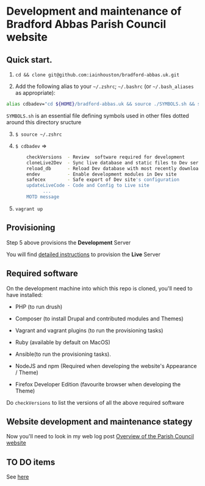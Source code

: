 # Development and maintenance of Bradford Abbas Parish Council website

## Quick start. 

1. `cd && clone git@github.com:iainhouston/bradford-abbas.uk.git`

2. Add the following alias to your `~/.zshrc`;  `~/.bashrc` (or `~/.bash_aliases` as appropriate):

  ```sh 
  alias cdbadev="cd ${HOME}/bradford-abbas.uk && source ./SYMBOLS.sh && source ./scripts/badev/motd.sh"
  ```
  
  `SYMBOLS.sh` is an essential file defining symbols used in other files dotted around this directory sructure 

3. `$ source ~/.zshrc`

4. `$ cdbadev` =>

    ```sh
        checkVersions  - Review  software required for development
        cloneLive2Dev  - Sync live database and static files to Dev server
        reload_db      - Reload Dev database with most recently downloaded live database
        endev          - Enable development modules in Dev site
        safecex        - Safe export of Dev site's configuration
        updateLiveCode - Code and Config to Live site
        	  ...
        MOTD message
	```
    
5.  `vagrant up` 
    
## Provisioning

Step 5 above provisions the **Development** Server

You will find [detailed instructions](prod/README.md) to provision the **Live** Server

## Required software

On the development machine into which this repo is cloned, you'll need to have installed:

+  PHP (to run drush)

+  Composer (to install Drupal and contributed modules and Themes) 

+  Vagrant and vagrant plugins (to run the provisioning tasks)

+  Ruby (available by default on MacOS)

+  Ansible(to run the provisioning tasks). 

+  NodeJS and npm (Required when developing the website's Appearance / Theme)  

+  Firefox Developer Edition (favourite browser when developing the Theme)

Do `checkVersions` to list the versions of all the above required software

## Website development and maintenance stategy

Now you'll need to look in my web log post [Overview of the Parish Council website](https://iainhouston.com/bapcoverview/)


## TO DO items

See [here](TODO.md)
